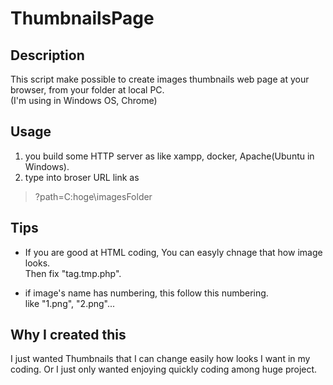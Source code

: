 # ThumbnailsPage

## Description
This script make possible to create images thumbnails web page at your browser, from your folder at local PC.  
(I'm using in Windows OS, Chrome)

## Usage
1. you build some HTTP server as like xampp, docker, Apache(Ubuntu in Windows).
1. type into broser URL link as
> ?path=C:hoge\imagesFolder

## Tips
- If you are good at HTML coding, You can easyly chnage that how image looks.  
Then fix "tag.tmp.php".

- if image's name has numbering, this follow this numbering.  
like "1.png", "2.png"...

## Why I created this
I just wanted Thumbnails that I can change easily how looks I want in my coding.
Or I just only wanted enjoying quickly coding among huge project.
